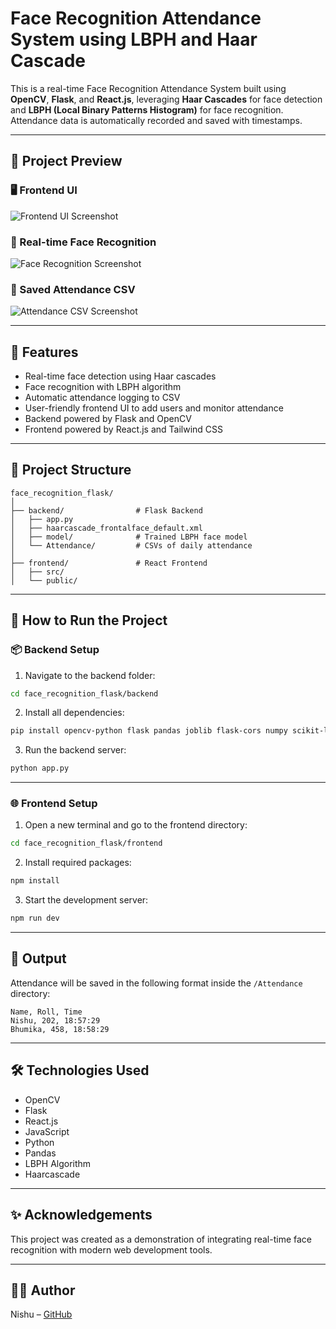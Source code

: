
# Face Recognition Attendance System using LBPH and Haar Cascade

This is a real-time Face Recognition Attendance System built using **OpenCV**, **Flask**, and **React.js**, leveraging **Haar Cascades** for face detection and **LBPH (Local Binary Patterns Histogram)** for face recognition. Attendance data is automatically recorded and saved with timestamps.

---

## 📸 Project Preview

### 🖥️ Frontend UI
![Frontend UI Screenshot](https://github.com/Nishu519/face_recognition_attendence_system/blob/ac6185b2cdd754df8ea7762ee01ab7ed05915621/Screenshot%2520(89).png)

### 🎥 Real-time Face Recognition
![Face Recognition Screenshot](https://github.com/Nishu519/face_recognition_attendence_system/blob/ac6185b2cdd754df8ea7762ee01ab7ed05915621/Screenshot%2520(90).png)

### 📁 Saved Attendance CSV
![Attendance CSV Screenshot](https://github.com/Nishu519/face_recognition_attendence_system/blob/1d0328d769895ba5c48bb552c3e3f4d9fec9a976/Screenshot%2520(88).png)


---

## 🧠 Features

- Real-time face detection using Haar cascades
- Face recognition with LBPH algorithm
- Automatic attendance logging to CSV
- User-friendly frontend UI to add users and monitor attendance
- Backend powered by Flask and OpenCV
- Frontend powered by React.js and Tailwind CSS

---

## 📁 Project Structure

```
face_recognition_flask/
│
├── backend/                # Flask Backend
│   ├── app.py
│   ├── haarcascade_frontalface_default.xml
│   ├── model/              # Trained LBPH face model
│   └── Attendance/         # CSVs of daily attendance
│
├── frontend/               # React Frontend
│   ├── src/
│   └── public/
```

---

## 🚀 How to Run the Project

### 📦 Backend Setup

1. Navigate to the backend folder:
```bash
cd face_recognition_flask/backend
```

2. Install all dependencies:
```bash
pip install opencv-python flask pandas joblib flask-cors numpy scikit-learn
```

3. Run the backend server:
```bash
python app.py
```

---

### 🌐 Frontend Setup

1. Open a new terminal and go to the frontend directory:
```bash
cd face_recognition_flask/frontend
```

2. Install required packages:
```bash
npm install
```

3. Start the development server:
```bash
npm run dev
```

---

## 📂 Output

Attendance will be saved in the following format inside the `/Attendance` directory:
```
Name, Roll, Time
Nishu, 202, 18:57:29
Bhumika, 458, 18:58:29
```

---

## 🛠️ Technologies Used

- OpenCV
- Flask
- React.js
- JavaScript
- Python
- Pandas
- LBPH Algorithm
- Haarcascade

---

## ✨ Acknowledgements

This project was created as a demonstration of integrating real-time face recognition with modern web development tools.

---

## 🧑‍💻 Author

Nishu – [GitHub](https://github.com/Nishu519)
